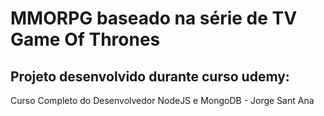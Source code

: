 # MMORPG baseado na série de TV Game Of Thrones

## Projeto desenvolvido durante curso udemy: 
Curso Completo do Desenvolvedor NodeJS e MongoDB - Jorge Sant Ana
